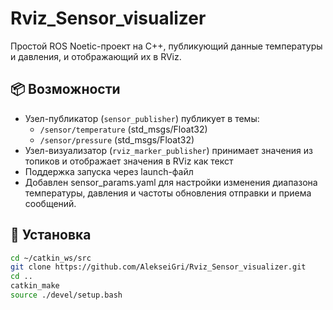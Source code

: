# Rviz_Sensor_visualizer

Простой ROS Noetic-проект на C++, публикующий данные температуры и давления, и отображающий их в RViz.

## 📦 Возможности

- Узел-публикатор (`sensor_publisher`) публикует в темы:
  - `/sensor/temperature` (std_msgs/Float32)
  - `/sensor/pressure` (std_msgs/Float32)
- Узел-визуализатор (`rviz_marker_publisher`) принимает значения из топиков и отображает значения в RViz как текст
- Поддержка запуска через launch-файл
- Добавлен sensor_params.yaml для настройки изменения диапазона температуры, давления и частоты обновления отправки и приема сообщений.

## 🚀 Установка

```bash
cd ~/catkin_ws/src
git clone https://github.com/AlekseiGri/Rviz_Sensor_visualizer.git
cd ..
catkin_make
source ./devel/setup.bash
